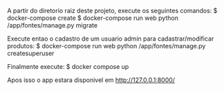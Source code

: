 A partir do diretorio raiz deste projeto, execute os seguintes comandos:
$ docker-compose create
$ docker-compose run web python /app/fontes/manage.py migrate

Execute entao o cadastro de um usuario admin para cadastrar/modificar produtos:
$ docker-compose run web python /app/fontes/manage.py createsuperuser

Finalmente execute:
$ docker compose up

Apos isso o app estara disponivel em http://127.0.0.1:8000/
